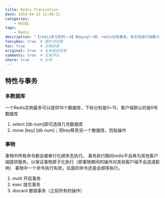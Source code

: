 ```yaml
---
title: Redis Transcation
date: 2019-04-13 12:08:12
categories:
    - NoSQL
tags:
    - Redis
description: "【redis学习系列——4】和mysql一样，redis也有事务，本文将进行简要介绍"
fancybox: true  # 图片浏览器
toc: true       # 文章目录
original: true  # 文末版权信息 
comments: true  # 文末评论
share: true     # 分享
---
```


## 特性与事务

### 多数据库
一个Redis实例最多可以提供16个数据库，下标分别是0~15，客户端默认的是0号数据库
1. select [db num]即可选择几号数据库
2. move [key] [db num]；将key移至另一个数据库，剪贴操作

### 事物
事物中所有命令都会被串行化顺序去执行。
事务执行期间redis不会再为其他客户端提供服务，以保证事物原子化执行（即事物期间的操作对其他客户端不会造成影响）
事物中一个命令执行失败，后面的命令还是会顺序执行。
1. multi 开启事务
2. exec 提交事务
3. discard 撤销事务（之前所有的操作）
